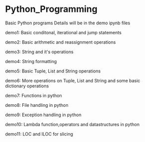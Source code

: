 # Python_Programming
Basic Python programs
Details will be in the demo ipynb files

demo1: Basic conditonal, iterational and jump statements

demo2: Basic arithmetic and reassignment operations

demo3: String and it's operations

demo4: String formatting

demo5: Basic Tuple, List and String operations

demo6: More operations on Tuple, List and String and some basic dictionary operations

demo7: Functions in python

demo8: File handling in python

demo9: Exception handling in python

demo10: Lambda function,operators and datastructures in python

demo11: LOC and ILOC for slicing 

